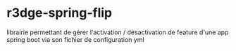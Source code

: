 # r3dge-spring-flip
librairie permettant de gérer l'activation / désactivation de feature d'une app spring boot via son fichier de configuration yml
